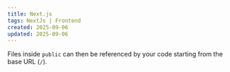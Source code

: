 ```yaml
---
title: Next.js
tags: NextJs | Frontend
created: 2025-09-06
updated: 2025-09-06
---
```


Files inside `public` can then be referenced by your code starting from the base
URL (`/`).
